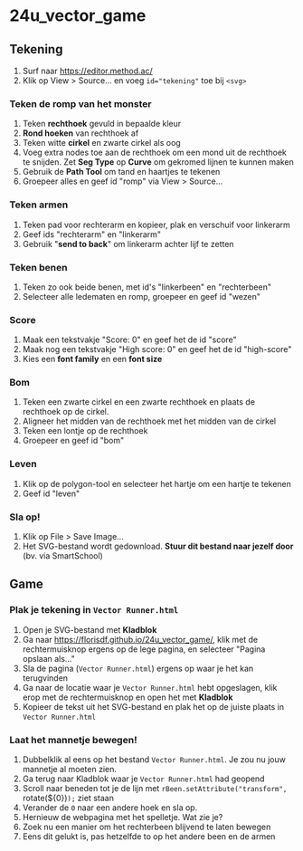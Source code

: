 # 24u_vector_game

## Tekening

1. Surf naar <https://editor.method.ac/>
2. Klik op View > Source... en voeg `id="tekening"` toe bij `<svg>`

### Teken de romp van het monster

1. Teken **rechthoek** gevuld in bepaalde kleur
2. **Rond hoeken** van rechthoek af
3. Teken witte **cirkel** en zwarte cirkel als oog
4. Voeg extra nodes toe aan de rechthoek om een mond uit de rechthoek te snijden. Zet **Seg Type** op **Curve** om gekromed lijnen te kunnen maken
5. Gebruik de **Path Tool** om tand en haartjes te tekenen
6. Groepeer alles en geef id "romp" via View > Source...

### Teken armen

1. Teken pad voor rechterarm en kopieer, plak en verschuif voor linkerarm
2. Geef ids "rechterarm" en "linkerarm"
3. Gebruik "**send to back**" om linkerarm achter lijf te zetten

### Teken benen

1. Teken zo ook beide benen, met id's "linkerbeen" en "rechterbeen"
2. Selecteer alle ledematen en romp, groepeer en geef id "wezen"

### Score

1. Maak een tekstvakje "Score: 0" en geef het de id "score"
2. Maak nog een tekstvakje "High score: 0" en geef het de id "high-score"
3. Kies een **font family** en een **font size**

### Bom

1. Teken een zwarte cirkel en een zwarte rechthoek en plaats de rechthoek op de cirkel.
2. Aligneer het midden van de rechthoek met het midden van de cirkel
3. Teken een lontje op de rechthoek
4. Groepeer en geef id "bom"

### Leven

1. Klik op de polygon-tool en selecteer het hartje om een hartje te tekenen
2. Geef id "leven"

### Sla op!

1. Klik op File > Save Image...
2. Het SVG-bestand wordt gedownload. **Stuur dit bestand naar jezelf door** (bv. via SmartSchool)

## Game

### Plak je tekening in `Vector Runner.html`

1. Open je SVG-bestand met **Kladblok**
2. Ga naar <https://florisdf.github.io/24u_vector_game/>, klik met de rechtermuisknop ergens op de lege pagina, en selecteer "Pagina opslaan als..."
3. Sla de pagina (`Vector Runner.html`) ergens op waar je het kan terugvinden
4. Ga naar de locatie waar je `Vector Runner.html` hebt opgeslagen, klik erop met de rechtermuisknop en open het met **Kladblok**
5. Kopieer de tekst uit het SVG-bestand en plak het op de juiste plaats in `Vector Runner.html`

### Laat het mannetje bewegen!

1. Dubbelklik al eens op het bestand `Vector Runner.html`. Je zou nu jouw mannetje al moeten zien.
2. Ga terug naar Kladblok waar je `Vector Runner.html` had geopend
3. Scroll naar beneden tot je de lijn met `rBeen.setAttribute("transform", `rotate(${0})`);` ziet staan
4. Verander de `0` naar een andere hoek en sla op.
5. Hernieuw de webpagina met het spelletje. Wat zie je?
6. Zoek nu een manier om het rechterbeen blijvend te laten bewegen
7. Eens dit gelukt is, pas hetzelfde to op het andere been en de armen
